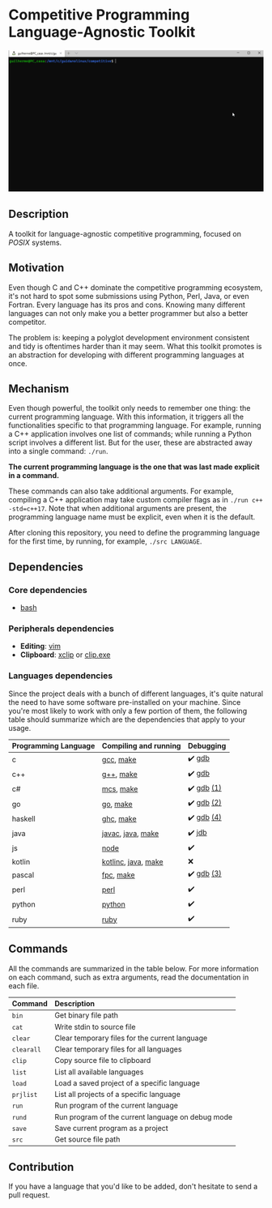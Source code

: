 # Competitive Programming Language-Agnostic Toolkit

![](media/competitive.gif)

## Description

A toolkit for language-agnostic competitive programming, focused on _POSIX_ systems.

## Motivation

Even though C and C++ dominate the competitive programming ecosystem, it's not hard to spot some submissions using Python, Perl, Java, or even Fortran.
Every language has its pros and cons. Knowing many different languages can not only make you a better programmer but also a better competitor.

The problem is: keeping a polyglot development environment consistent and tidy is oftentimes harder than it may seem.
What this toolkit promotes is an abstraction for developing with different programming languages at once.

## Mechanism

Even though powerful, the toolkit only needs to remember one thing: the current programming language.
With this information, it triggers all the functionalities specific to that programming language.
For example, running a C++ application involves one list of commands; while running a Python script
involves a different list. But for the user, these are abstracted away into a single command: `./run`.

**The current programming language is the one that was last made explicit in a command.**

These commands can also take additional arguments. For example, compiling a C++ application may take custom compiler flags as in `./run c++ -std=c++17`. Note that when additional arguments are present, the programming language name must be explicit, even when it is the default.

After cloning this repository, you need to define the programming language for the first time, by running, for example, `./src LANGUAGE`.

## Dependencies

### Core dependencies

* [bash]

### Peripherals dependencies

* **Editing**: [vim]
* **Clipboard**: [xclip] or [clip.exe]

### Languages dependencies

Since the project deals with a bunch of different languages, it's quite natural the need to have some software pre-installed on your machine.
Since you're most likely to work with only a few portion of them, the following table should summarize which are the dependencies that apply to your usage.

| Programming Language | Compiling and running | Debugging |
| :- | :- | :- |
| c | [gcc], [make] | :heavy_check_mark: [gdb] |
| c++ | [g++], [make] | :heavy_check_mark: [gdb] |
| c# | [mcs], [make] | :heavy_check_mark: [gdb] [(1)] |
| go | [go], [make] | :heavy_check_mark: [gdb] [(2)] |
| haskell | [ghc], [make] | :heavy_check_mark: [gdb] [(4)] |
| java | [javac], [java], [make] | :heavy_check_mark: [jdb] |
| js | [node] | :heavy_check_mark: |
| kotlin | [kotlinc], [java], [make] | :x: |
| pascal | [fpc], [make] | :heavy_check_mark: [gdb] [(3)] |
| perl | [perl] | :heavy_check_mark: |
| python | [python] | :heavy_check_mark: |
| ruby | [ruby] | :heavy_check_mark: |

## Commands

All the commands are summarized in the table below. For more information on each command, such as extra arguments, read the documentation in each file.

| Command | Description |
| :- | :- |
| `bin` | Get binary file path |
| `cat` | Write stdin to source file |
| `clear` | Clear temporary files for the current language |
| `clearall` | Clear temporary files for all languages |
| `clip` | Copy source file to clipboard |
| `list` | List all available languages |
| `load` | Load a saved project of a specific language |
| `prjlist` | List all projects of a specific language |
| `run` | Run program of the current language |
| `rund` | Run program of the current language on debug mode |
| `save` | Save current program as a project |
| `src` | Get source file path |

## Contribution

If you have a language that you'd like to be added, don't hesitate to send a pull request.

[(1)]: https://www.mono-project.com/docs/debug+profile/debug/#debugging-with-gdb
[(2)]: https://golang.org/doc/gdb
[(3)]: https://www.freepascal.org/docs-html/user/userse54.html#x165-17200010.2
[(4)]: https://downloads.haskell.org/~ghc/latest/docs/html/users_guide/debug-info.html
[bash]: https://www.gnu.org/software/bash/
[clip.exe]: https://docs.microsoft.com/en-us/windows/wsl/about
[fpc]: https://www.freepascal.org/
[g++]: https://gcc.gnu.org/
[gcc]: https://gcc.gnu.org/
[gdb]: https://www.gnu.org/software/gdb/
[ghc]: https://www.haskell.org/ghc/
[go]: https://golang.org/
[java]: https://docs.oracle.com/javase/7/docs/technotes/tools/windows/java.html
[javac]: https://docs.oracle.com/javase/7/docs/technotes/tools/windows/javac.html
[jdb]: https://docs.oracle.com/javase/7/docs/technotes/tools/windows/jdb.htm
[kotlinc]: https://kotlinlang.org/docs/tutorials/command-line.html
[make]: https://www.gnu.org/software/make/
[mcs]: https://www.mono-project.com/
[node]: https://nodejs.org/en/
[perl]: https://www.perl.org/
[python]: https://www.python.org/
[ruby]: https://www.ruby-lang.org/en/
[vim]: https://www.vim.org/
[xclip]: https://linux.die.net/man/1/xclip
